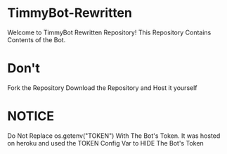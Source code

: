# TimmyBot-Rewritten
Welcome to TimmyBot Rewritten Repository! This Repository Contains Contents of the Bot.
# Don't
Fork the Repository
Download the Repository and Host it yourself
# NOTICE
Do Not Replace os.getenv("TOKEN") With The Bot's Token. It was hosted on heroku and used the TOKEN Config Var to HIDE The Bot's Token
